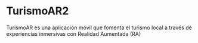 # TurismoAR2
 TurismoAR es una aplicación móvil que fomenta el turismo local a través de experiencias inmersivas con Realidad Aumentada (RA) 
